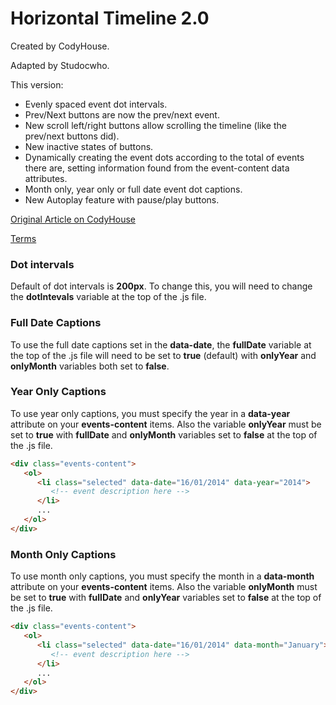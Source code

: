 # Horizontal Timeline 2.0

Created by CodyHouse.

Adapted by Studocwho.

This version:
   - Evenly spaced event dot intervals.
   - Prev/Next buttons are now the prev/next event.
   - New scroll left/right buttons allow scrolling the timeline (like the prev/next buttons did).
   - New inactive states of buttons.
   - Dynamically creating the event dots according to the total of events there are, setting information found from the event-content data attributes.
   - Month only, year only or full date event dot captions.
   - New Autoplay feature with pause/play buttons.

[Original Article on CodyHouse](http://codyhouse.co/gem/horizontal-timeline/)
 
[Terms](http://codyhouse.co/terms/)


### Dot intervals
Default of dot intervals is **200px**. To change this, you will need to change the **dotIntevals** variable at the top of the .js file.

### Full Date Captions
To use the full date captions set in the **data-date**, the **fullDate** variable at the top of the .js file will need to be set to **true** (default) with **onlyYear** and **onlyMonth** variables both set to **false**.

### Year Only Captions
To use year only captions, you must specify the year in a **data-year** attribute on your **events-content** items. Also the variable **onlyYear** must be set to **true** with **fullDate** and **onlyMonth** variables set to **false** at the top of the .js file. 

```html
<div class="events-content">
   <ol>
      <li class="selected" data-date="16/01/2014" data-year="2014">
         <!-- event description here -->
      </li>
      ...
   </ol>
</div>   

```

### Month Only Captions
To use month only captions, you must specify the month in a **data-month** attribute on your **events-content** items. Also the variable **onlyMonth** must be set to **true** with **fullDate** and **onlyYear** variables set to **false** at the top of the .js file. 

```html
<div class="events-content">
   <ol>
      <li class="selected" data-date="16/01/2014" data-month="January">
         <!-- event description here -->
      </li>
      ...
   </ol>
</div>   

